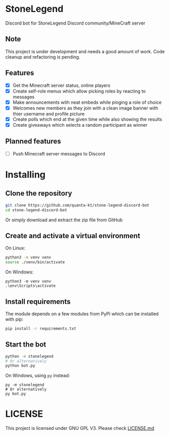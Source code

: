 # StoneLegend
Discord bot for StoneLegend Discord community/MineCraft server

## Note
This project is under development and needs a good amount of work. Code cleanup and refactoring is pending.

## Features
- [x] Get the Minecraft server status, online players
- [x] Create self-role menus which allow picking roles by reacting to messages
- [x] Make announcements with neat embeds while pinging a role of choice
- [x] Welcomes new members as they join with a clean image banner with thier username and profile picture
- [x] Create polls which end at the given time while also showing the results
- [x] Create giveaways which selects a random participant as winner

## Planned features
- [ ] Push Minecraft server messages to Discord

# Installing

## Clone the repository
```bash
git clone https://github.com/quanta-kt/stone-legend-discord-bot
cd stone-legend-discord-bot
```
Or simply download and extract the zip file from GitHub

## Create and activate a virtual environment
On Linux:
```bash
python3 -m venv venv
source ./venv/bin/activate
```
On Windows:
```
python3 -m venv venv
.\env\Scripts\activate
```

## Install requirements
The module depends on a few modules from PyPi which can be installed with pip:
```bash
pip install -r requirements.txt
```

## Start the bot
```bash
python -m stonelegend
# Or alternatively
python bot.py
```
On Windows, using `py` instead:
```
py -m stonelegend
# Or alternatively
py bot.py
```

# LICENSE
This project is licensed under GNU GPL V3. Please check [LICENSE.md](LICENSE.md)
